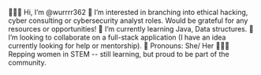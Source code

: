  🙋🏻‍♀️ Hi, I’m @wurrrr362 
 👀 I’m interested in branching into ethical hacking, cyber consulting or cybersecurity analyst roles. Would be grateful for any resources or opportunities!
 🌱 I’m currently learning Java, Data structures. 
 💞️ I’m looking to collaborate on a full-stack application (I have an idea currently looking for help or mentorship).
 💅 Pronouns: She/ Her
 👩🏻‍💻 Repping women in STEM -- still learning, but proud to be part of the community.

<!---
wurrrr362/wurrrr362 is a ✨ special ✨ repository because its `README.md` (this file) appears on your GitHub profile.
You can click the Preview link to take a look at your changes.
--->
